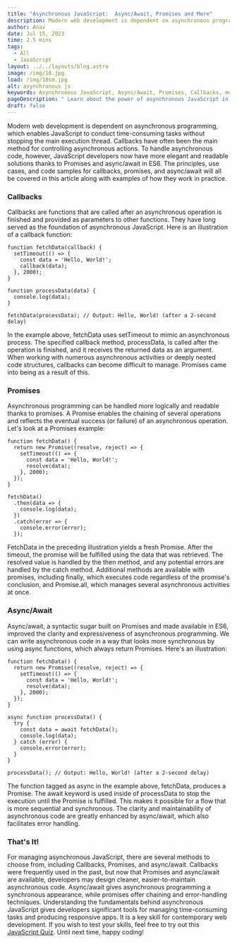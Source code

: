 ```yaml
---
title: "Asynchronous JavaScript:  Async/Await, Promises and More"
description: Modern web development is dependent on asynchronous programming, which enables JavaScript to conduct time-consuming tasks without stopping...
author: Anav
date: Jul 15, 2023
time: 2.5 mins
tags:
  - All
  - JavaScript
layout: ../../layouts/blog.astro
image: /img/18.jpg
load: /img/18sm.jpg
alt: asynchronous js
keywords: Asynchronous JavaScript, Async/Await, Promises, Callbacks, modern web development, asynchronous programming, ES6, JavaScript enhancements.
pageDescription: " Learn about the power of asynchronous JavaScript in modern web development. Explore callbacks, promises, and async/await."
draft: false
---
```


Modern web development is dependent on asynchronous programming, which enables JavaScript to conduct time-consuming tasks without stopping the main execution thread. Callbacks have often been the main method for controlling asynchronous actions. To handle asynchronous code, however, JavaScript developers now have more elegant and readable solutions thanks to Promises and async/await in ES6. The principles, use cases, and code samples for callbacks, promises, and async/await will all be covered in this article along with examples of how they work in practice.

### Callbacks


Callbacks are functions that are called after an asynchronous operation is finished and provided as parameters to other functions. They have long served as the foundation of asynchronous JavaScript. Here is an illustration of a callback function:

```
function fetchData(callback) {
  setTimeout(() => {
    const data = 'Hello, World!';
    callback(data);
  }, 2000);
}

function processData(data) {
  console.log(data);
}

fetchData(processData); // Output: Hello, World! (after a 2-second delay)
```

In the example above, fetchData uses setTimeout to mimic an asynchronous process. The specified callback method, processData, is called after the operation is finished, and it receives the returned data as an argument. When working with numerous asynchronous activities or deeply nested code structures, callbacks can become difficult to manage. Promises came into being as a result of this.

### Promises

Asynchronous programming can be handled more logically and readable thanks to promises. A Promise enables the chaining of several operations and reflects the eventual success (or failure) of an asynchronous operation. Let's look at a Promises example:

```
function fetchData() {
  return new Promise((resolve, reject) => {
    setTimeout(() => {
      const data = 'Hello, World!';
      resolve(data);
    }, 2000);
  });
}

fetchData()
  .then(data => {
    console.log(data);
  })
  .catch(error => {
    console.error(error);
  });
```

FetchData in the preceding illustration yields a fresh Promise. After the timeout, the promise will be fulfilled using the data that was retrieved. The resolved value is handled by the then method, and any potential errors are handled by the catch method. Additional methods are available with promises, including finally, which executes code regardless of the promise's conclusion, and Promise.all, which manages several asynchronous activities at once.

### Async/Await

Async/await, a syntactic sugar built on Promises and made available in ES6, improved the clarity and expressiveness of asynchronous programming. We can write asynchronous code in a way that looks more synchronous by using async functions, which always return Promises. Here's an illustration:

```
function fetchData() {
  return new Promise((resolve, reject) => {
    setTimeout(() => {
      const data = 'Hello, World!';
      resolve(data);
    }, 2000);
  });
}

async function processData() {
  try {
    const data = await fetchData();
    console.log(data);
  } catch (error) {
    console.error(error);
  }
}

processData(); // Output: Hello, World! (after a 2-second delay)
```

The function tagged as async in the example above, fetchData, produces a Promise. The await keyword is used inside of processData to stop the execution until the Promise is fulfilled. This makes it possible for a flow that is more sequential and synchronous. The clarity and maintainability of asynchronous code are greatly enhanced by async/await, which also facilitates error handling.

### That's It!

For managing asynchronous JavaScript, there are several methods to choose from, including Callbacks, Promises, and async/await. Callbacks were frequently used in the past, but now that Promises and async/await are available, developers may design cleaner, easier-to-maintain asynchronous code. Async/await gives asynchronous programming a synchronous appearance, while promises offer chaining and error-handling techniques. Understanding the fundamentals behind asynchronous JavaScript gives developers significant tools for managing time-consuming tasks and producing responsive apps. It is a key skill for contemporary web development. If you wish to test your skills, feel free to try out this [JavaScript Quiz](https://codeology.net/quizzes/javascript-easy). Until next time, happy coding!

